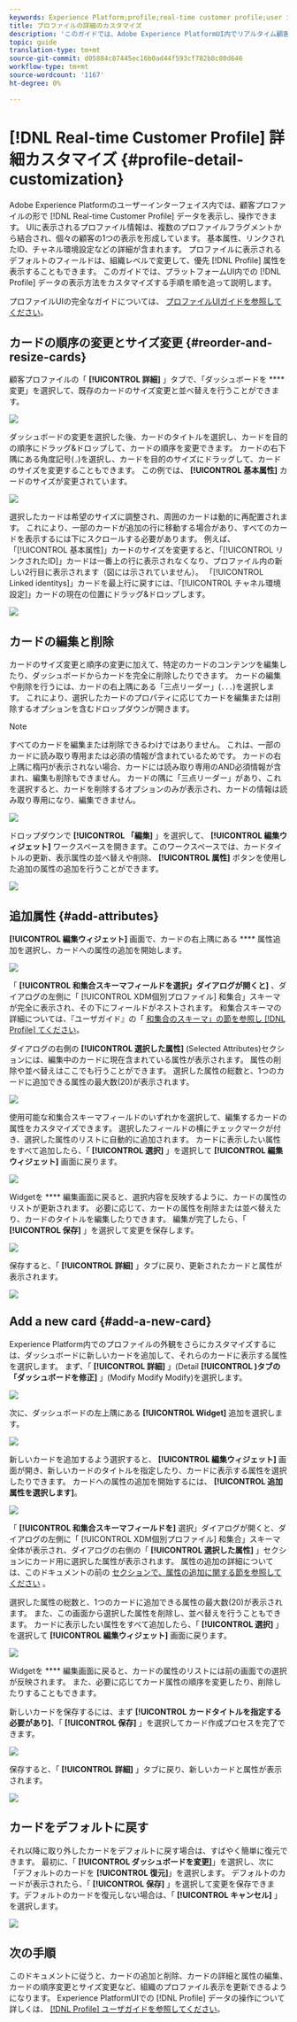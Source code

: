 ```yaml
---
keywords: Experience Platform;profile;real-time customer profile;user interface;UI;customization;profile details;details
title: プロファイルの詳細のカスタマイズ
description: 'このガイドでは、Adobe Experience PlatformUI内でリアルタイム顧客プロファイルデータが表示される方法をカスタマイズする手順を順を追って説明します。 '
topic: guide
translation-type: tm+mt
source-git-commit: d05884c87445ec16b0ad44f593cf782b8c80d646
workflow-type: tm+mt
source-wordcount: '1167'
ht-degree: 0%

---
```



# [!DNL Real-time Customer Profile] 詳細カスタマイズ {#profile-detail-customization}

Adobe Experience Platformのユーザーインターフェイス内では、顧客プロファイルの形で [!DNL Real-time Customer Profile] データを表示し、操作できます。 UIに表示されるプロファイル情報は、複数のプロファイルフラグメントから結合され、個々の顧客の1つの表示を形成しています。 基本属性、リンクされたID、チャネル環境設定などの詳細が含まれます。 プロファイルに表示されるデフォルトのフィールドは、組織レベルで変更して、優先 [!DNL Profile] 属性を表示することもできます。 このガイドでは、プラットフォームUI内での [!DNL Profile] データの表示方法をカスタマイズする手順を順を追って説明します。

プロファイルUIの完全なガイドについては、 [プロファイルUIガイドを参照してください](user-guide.md)。

## カードの順序の変更とサイズ変更 {#reorder-and-resize-cards}

顧客プロファイルの「 **[!UICONTROL 詳細]** 」タブで、「ダッシュボードを **** 変更」を選択して、既存のカードのサイズ変更と並べ替えを行うことができます。

![](../images/profile-customization/profiles-modify-dashboard.png)

ダッシュボードの変更を選択した後、カードのタイトルを選択し、カードを目的の順序にドラッグ&amp;ドロップして、カードの順序を変更できます。 カードの右下隅にある角度記号(`⌟`)を選択し、カードを目的のサイズにドラッグして、カードのサイズを変更することもできます。 この例では、 **[!UICONTROL 基本属性]** カードのサイズが変更されています。

![](../images/profile-customization/profiles-resize-cards.png)

選択したカードは希望のサイズに調整され、周囲のカードは動的に再配置されます。 これにより、一部のカードが追加の行に移動する場合があり、すべてのカードを表示するには下にスクロールする必要があります。 例えば、「[!UICONTROL 基本属性]」カードのサイズを変更すると、「[!UICONTROL リンクされたID]」カードは一番上の行に表示されなくなり、プロファイル内の新しい2行目に表示されます（図には示されていません）。 「[!UICONTROL Linked identitys]」カードを最上行に戻すには、「[!UICONTROL チャネル環境設定]」カードの現在の位置にドラッグ&amp;ドロップします。

![](../images/profile-customization/profiles-card-resized.png)

## カードの編集と削除

カードのサイズ変更と順序の変更に加えて、特定のカードのコンテンツを編集したり、ダッシュボードからカードを完全に削除したりできます。 カードの編集や削除を行うには、カードの右上隅にある「三点リーダー」(`...`)を選択します。 これにより、選択したカードのプロパティに応じてカードを編集または削除するオプションを含むドロップダウンが開きます。

>[!NOTE]
>
>すべてのカードを編集または削除できるわけではありません。 これは、一部のカードに読み取り専用または必須の情報が含まれているためです。 カードの右上隅に楕円が表示されない場合、カードには読み取り専用のAND必須情報が含まれ、編集も削除もできません。 カードの隅に「三点リーダー」があり、これを選択すると、カードを削除するオプションのみが表示され、カードの情報は読み取り専用になり、編集できません。

![](../images/profile-customization/profiles-edit-remove-resized.png)

ドロップダウンで **[!UICONTROL 「編集]** 」を選択して、 **[!UICONTROL 編集ウィジェット]** ワークスペースを開きます。このワークスペースでは、カードタイトルの更新、表示属性の並べ替えや削除、 **[!UICONTROL 属性]** ボタンを使用した追加の属性の追加を行うことができます。

![](../images/profile-customization/profiles-edit-widget-basic-attributes.png)

## 追加属性 {#add-attributes}

**[!UICONTROL 編集ウィジェット]** 画面で、カードの右上隅にある **** 属性追加を選択し、カードへの属性の追加を開始します。

![](../images/profile-customization/profiles-edit-widget-basic-add-attributes.png)

「 **[!UICONTROL 和集合スキーマフィールドを選択」ダイアログが開くと]** 、ダイアログの左側に「 [!UICONTROL XDM個別プロファイル] 和集合」スキーマが完全に表示され、その下にフィールドがネストされます。 和集合スキーマの詳細については、『ユーザガイド』の「 [和集合のスキーマ」の節を参照し [!DNL Profile] てください](user-guide.md#union-schema)。

ダイアログの右側の **[!UICONTROL 選択した属性]** (Selected Attributes)セクションには、編集中のカードに現在含まれている属性が表示されます。 属性の削除や並べ替えはここでも行うことができます。 選択した属性の総数と、1つのカードに追加できる属性の最大数(20)が表示されます。

![](../images/profile-customization/profiles-select-field-before.png)

使用可能な和集合スキーマフィールドのいずれかを選択して、編集するカードの属性をカスタマイズできます。 選択したフィールドの横にチェックマークが付き、選択した属性のリストに自動的に追加されます。 カードに表示したい属性をすべて追加したら、「 **[!UICONTROL 選択]** 」を選択して **[!UICONTROL 編集ウィジェット]** 画面に戻ります。

![](../images/profile-customization/profiles-select-field-after.png)

Widgetを **** 編集画面に戻ると、選択内容を反映するように、カードの属性のリストが更新されます。 必要に応じて、カードの属性を削除または並べ替えたり、カードのタイトルを編集したりできます。 編集が完了したら、「 **[!UICONTROL 保存]** 」を選択して変更を保存します。

![](../images/profile-customization/profiles-edit-widget-new-attributes.png)

保存すると、「 **[!UICONTROL 詳細]** 」タブに戻り、更新されたカードと属性が表示されます。

![](../images/profile-customization/profiles-resized-card-new-attributes.png)

## Add a new card {#add-a-new-card}

Experience Platform内でのプロファイルの外観をさらにカスタマイズするには、ダッシュボードに新しいカードを追加して、それらのカードに表示する属性を選択します。 まず、「 **[!UICONTROL 詳細]** 」(Detail **[!UICONTROL )タブの「ダッシュボードを修正]** 」(Modify Modify Modify)を選択します。

![](../images/profile-customization/profiles-modify-dashboard.png)

次に、ダッシュボードの左上隅にある **[!UICONTROL Widget]** 追加を選択します。

![](../images/profile-customization/profiles-add-widget.png)

新しいカードを追加するよう選択すると、 **[!UICONTROL 編集ウィジェット]** 画面が開き、新しいカードのタイトルを指定したり、カードに表示する属性を選択したりできます。 カードへの属性の追加を開始するには、 **[!UICONTROL 追加属性を選択します]**。

![](../images/profile-customization/profiles-edit-new-widget.png)

「 **[!UICONTROL 和集合スキーマフィールドを]** 選択」ダイアログが開くと、ダイアログの左側に「 [!UICONTROL XDM個別プロファイル] 和集合」スキーマ全体が表示され、ダイアログの右側の「 **[!UICONTROL 選択した属性]** 」セクションにカード用に選択した属性が表示されます。 属性の追加の詳細については、このドキュメントの前の [セクションで、属性の追加に関する節を参照してください](#add-attributes) 。

選択した属性の総数と、1つのカードに追加できる属性の最大数(20)が表示されます。 また、この画面から選択した属性を削除し、並べ替えを行うこともできます。 カードに表示したい属性をすべて追加したら、「 **[!UICONTROL 選択]** 」を選択して **[!UICONTROL 編集ウィジェット]** 画面に戻ります。

![](../images/profile-customization/profiles-add-fields-new-widget.png)

Widgetを **** 編集画面に戻ると、カードの属性のリストには前の画面での選択が反映されます。 また、必要に応じてカード属性の順序を変更したり、削除したりすることもできます。

新しいカードを保存するには、まず **[!UICONTROL カードタイトルを指定する必要があり]**、「 **[!UICONTROL 保存]** 」を選択してカード作成プロセスを完了できます。

![](../images/profile-customization/profiles-edit-new-widget-with-fields.png)

保存すると、「 **[!UICONTROL 詳細]** 」タブに戻り、新しいカードと属性が表示されます。

![](../images/profile-customization/profiles-detail-new-widget.png)

## カードをデフォルトに戻す

それ以降に取り外したカードをデフォルトに戻す場合は、すばやく簡単に復元できます。 最初に、「 **[!UICONTROL ダッシュボードを変更]**」を選択し、次に「デフォルトのカードを **[!UICONTROL 復元]**」を選択します。 デフォルトのカードが表示されたら、「 **[!UICONTROL 保存]** 」を選択して変更を保存できます。デフォルトのカードを復元しない場合は、「 **[!UICONTROL キャンセル]** 」を選択します。

![](../images/profile-customization/profiles-restore-default.png)

## 次の手順

このドキュメントに従うと、カードの追加と削除、カードの詳細と属性の編集、カードの順序変更とサイズ変更など、組織のプロファイル表示を更新できるようになります。 Experience PlatformUIでの [!DNL Profile] データの操作について詳しくは、 [[!DNL Profile] ユーザガイドを参照してください](user-guide.md)。